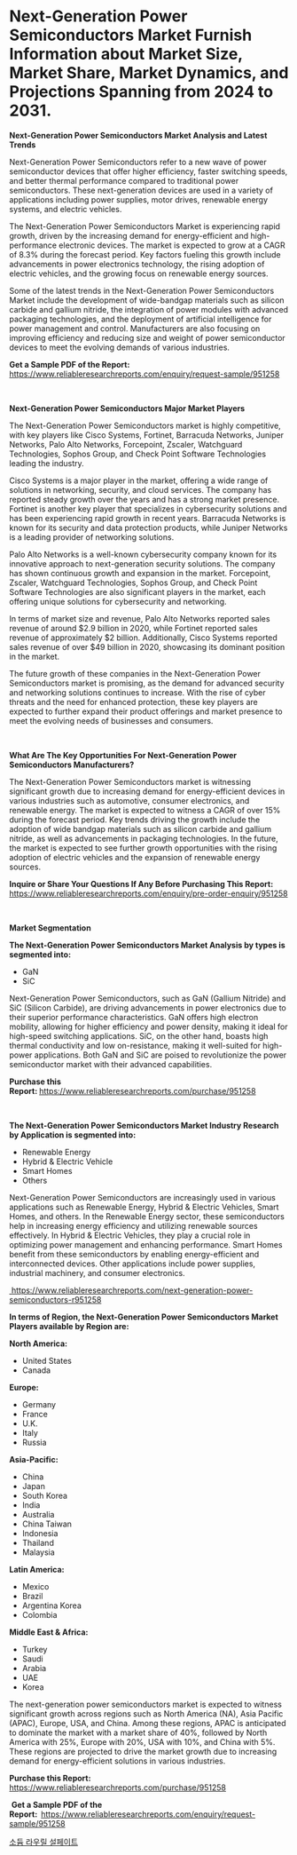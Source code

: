 <p><h1>Next-Generation Power Semiconductors Market Furnish Information about Market Size, Market Share, Market Dynamics, and Projections Spanning from 2024 to 2031.</h1></p><p><strong>Next-Generation Power Semiconductors Market Analysis and Latest Trends</strong></p>
<p><p>Next-Generation Power Semiconductors refer to a new wave of power semiconductor devices that offer higher efficiency, faster switching speeds, and better thermal performance compared to traditional power semiconductors. These next-generation devices are used in a variety of applications including power supplies, motor drives, renewable energy systems, and electric vehicles.</p><p>The Next-Generation Power Semiconductors Market is experiencing rapid growth, driven by the increasing demand for energy-efficient and high-performance electronic devices. The market is expected to grow at a CAGR of 8.3% during the forecast period. Key factors fueling this growth include advancements in power electronics technology, the rising adoption of electric vehicles, and the growing focus on renewable energy sources.</p><p>Some of the latest trends in the Next-Generation Power Semiconductors Market include the development of wide-bandgap materials such as silicon carbide and gallium nitride, the integration of power modules with advanced packaging technologies, and the deployment of artificial intelligence for power management and control. Manufacturers are also focusing on improving efficiency and reducing size and weight of power semiconductor devices to meet the evolving demands of various industries.</p></p>
<p><strong>Get a Sample PDF of the Report:&nbsp;</strong> <a href="https://www.reliableresearchreports.com/enquiry/request-sample/951258">https://www.reliableresearchreports.com/enquiry/request-sample/951258</a></p>
<p>&nbsp;</p>
<p><strong>Next-Generation Power Semiconductors Major Market Players</strong></p>
<p><p>The Next-Generation Power Semiconductors market is highly competitive, with key players like Cisco Systems, Fortinet, Barracuda Networks, Juniper Networks, Palo Alto Networks, Forcepoint, Zscaler, Watchguard Technologies, Sophos Group, and Check Point Software Technologies leading the industry. </p><p>Cisco Systems is a major player in the market, offering a wide range of solutions in networking, security, and cloud services. The company has reported steady growth over the years and has a strong market presence. Fortinet is another key player that specializes in cybersecurity solutions and has been experiencing rapid growth in recent years. Barracuda Networks is known for its security and data protection products, while Juniper Networks is a leading provider of networking solutions. </p><p>Palo Alto Networks is a well-known cybersecurity company known for its innovative approach to next-generation security solutions. The company has shown continuous growth and expansion in the market. Forcepoint, Zscaler, Watchguard Technologies, Sophos Group, and Check Point Software Technologies are also significant players in the market, each offering unique solutions for cybersecurity and networking.</p><p>In terms of market size and revenue, Palo Alto Networks reported sales revenue of around $2.9 billion in 2020, while Fortinet reported sales revenue of approximately $2 billion. Additionally, Cisco Systems reported sales revenue of over $49 billion in 2020, showcasing its dominant position in the market.</p><p>The future growth of these companies in the Next-Generation Power Semiconductors market is promising, as the demand for advanced security and networking solutions continues to increase. With the rise of cyber threats and the need for enhanced protection, these key players are expected to further expand their product offerings and market presence to meet the evolving needs of businesses and consumers.</p></p>
<p>&nbsp;</p>
<p><strong>What Are The Key Opportunities For Next-Generation Power Semiconductors Manufacturers?</strong></p>
<p><p>The Next-Generation Power Semiconductors market is witnessing significant growth due to increasing demand for energy-efficient devices in various industries such as automotive, consumer electronics, and renewable energy. The market is expected to witness a CAGR of over 15% during the forecast period. Key trends driving the growth include the adoption of wide bandgap materials such as silicon carbide and gallium nitride, as well as advancements in packaging technologies. In the future, the market is expected to see further growth opportunities with the rising adoption of electric vehicles and the expansion of renewable energy sources.</p></p>
<p><strong>Inquire or Share Your Questions If Any Before Purchasing This Report:</strong> <a href="https://www.reliableresearchreports.com/enquiry/pre-order-enquiry/951258">https://www.reliableresearchreports.com/enquiry/pre-order-enquiry/951258</a></p>
<p>&nbsp;</p>
<p><strong>Market Segmentation</strong></p>
<p><strong>The Next-Generation Power Semiconductors Market Analysis by types is segmented into:</strong></p>
<p><ul><li>GaN</li><li>SiC</li></ul></p>
<p><p>Next-Generation Power Semiconductors, such as GaN (Gallium Nitride) and SiC (Silicon Carbide), are driving advancements in power electronics due to their superior performance characteristics. GaN offers high electron mobility, allowing for higher efficiency and power density, making it ideal for high-speed switching applications. SiC, on the other hand, boasts high thermal conductivity and low on-resistance, making it well-suited for high-power applications. Both GaN and SiC are poised to revolutionize the power semiconductor market with their advanced capabilities.</p></p>
<p><strong>Purchase this Report:&nbsp;</strong><a href="https://www.reliableresearchreports.com/purchase/951258">https://www.reliableresearchreports.com/purchase/951258</a></p>
<p>&nbsp;</p>
<p><strong>The Next-Generation Power Semiconductors Market Industry Research by Application is segmented into:</strong></p>
<p><ul><li>Renewable Energy</li><li>Hybrid & Electric Vehicle</li><li>Smart Homes</li><li>Others</li></ul></p>
<p><p>Next-Generation Power Semiconductors are increasingly used in various applications such as Renewable Energy, Hybrid & Electric Vehicles, Smart Homes, and others. In the Renewable Energy sector, these semiconductors help in increasing energy efficiency and utilizing renewable sources effectively. In Hybrid & Electric Vehicles, they play a crucial role in optimizing power management and enhancing performance. Smart Homes benefit from these semiconductors by enabling energy-efficient and interconnected devices. Other applications include power supplies, industrial machinery, and consumer electronics.</p></p>
<p><a href="https://www.reliableresearchreports.com/next-generation-power-semiconductors-r951258">&nbsp;https://www.reliableresearchreports.com/next-generation-power-semiconductors-r951258</a></p>
<p><strong>In terms of Region, the Next-Generation Power Semiconductors Market Players available by Region are:</strong></p>
<p>
    <p> <strong> North America: </strong>
        <ul>
            <li>United States</li>
            <li>Canada</li>
        </ul>
        </p> 
    <p> <strong> Europe: </strong>
        <ul>
            <li>Germany</li>
            <li>France</li>
            <li>U.K.</li>
            <li>Italy</li>
            <li>Russia</li>
        </ul>
        </p> 
    <p> <strong> Asia-Pacific: </strong>
        <ul>
            <li>China</li>
            <li>Japan</li>
            <li>South Korea</li>
            <li>India</li>
            <li>Australia</li>
            <li>China Taiwan</li>
            <li>Indonesia</li>
            <li>Thailand</li>
            <li>Malaysia</li>
        </ul>
        </p> 
    <p> <strong> Latin America: </strong>
        <ul>
            <li>Mexico</li>
            <li>Brazil</li>
            <li>Argentina Korea</li>
            <li>Colombia</li>
        </ul>
        </p> 
    <p> <strong> Middle East & Africa: </strong>
        <ul>
            <li>Turkey</li>
            <li>Saudi</li>
            <li>Arabia</li>
            <li>UAE</li>
            <li>Korea</li>
        </ul>
    </p>
    </p>
<p><p>The next-generation power semiconductors market is expected to witness significant growth across regions such as North America (NA), Asia Pacific (APAC), Europe, USA, and China. Among these regions, APAC is anticipated to dominate the market with a market share of 40%, followed by North America with 25%, Europe with 20%, USA with 10%, and China with 5%. These regions are projected to drive the market growth due to increasing demand for energy-efficient solutions in various industries.</p></p>
<p><strong>Purchase this Report: </strong><a href="https://www.reliableresearchreports.com/purchase/951258">https://www.reliableresearchreports.com/purchase/951258</a></p>
<p>&nbsp;<strong>Get a Sample PDF of the Report:&nbsp;&nbsp;</strong><a href="https://www.reliableresearchreports.com/enquiry/request-sample/951258">https://www.reliableresearchreports.com/enquiry/request-sample/951258</a></p>
<p><strong></strong></p>
<p><p><a href="https://github.com/mpodehpw07370073/Market-Research-Report-List-2/blob/main/111517148160.md">소듐 라우릴 설페이트</a></p></p>